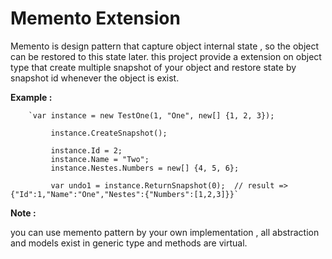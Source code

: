 # Memento Extension

Memento is design pattern that capture object internal state , so the object
can be restored to this state later.
this project provide a extension on object type that create multiple snapshot of your
object and restore state by snapshot id whenever the object is exist.



**Example :**

        `var instance = new TestOne(1, "One", new[] {1, 2, 3});
             
             instance.CreateSnapshot();

             instance.Id = 2;
             instance.Name = "Two";
             instance.Nestes.Numbers = new[] {4, 5, 6};

             var undo1 = instance.ReturnSnapshot(0);  // result => {"Id":1,"Name":"One","Nestes":{"Numbers":[1,2,3]}}`


**Note :**

you can use memento pattern by your own implementation , all abstraction and models exist in generic type and
methods are virtual.

